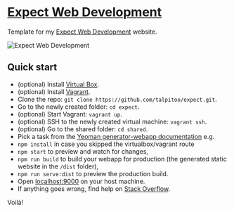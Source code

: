 # [Expect Web Development](http://expect.agency/)

Template for my [Expect Web Development](http://expect.agency/) website.

![Expect Web Development](http://expect.agency/img/cover1200x630.png "Expect Web Development")


## Quick start

* (optional) Install [Virtual Box](https://www.virtualbox.org/).
* (optional) Install [Vagrant](https://www.vagrantup.com/).
* Clone the repo: `git clone https://github.com/talpitoo/expect.git`.
* Go to the newly created folder: `cd expect`.
* (optional) Start Vagrant: `vagrant up`.
* (optional) SSH to the newly created virtual machine: `vagrant ssh`.
* (optional) Go to the shared folder: `cd shared`.
* Pick a task from the [Yeoman generator-webapp documentation](https://github.com/yeoman/generator-webapp) e.g.
* `npm install` in case you skipped the virtualbox/vagrant route
* `npm start` to preview and watch for changes,
* `npm run build` to build your webapp for production (the generated static website in the `/dist` folder),
* `npm run serve:dist` to preview the production build.
* Open [localhost:9000](http://localhost:9000) on your host machine.
* If anything goes wrong, find help on [Stack Overflow](http://stackoverflow.com/).

Voilà!
